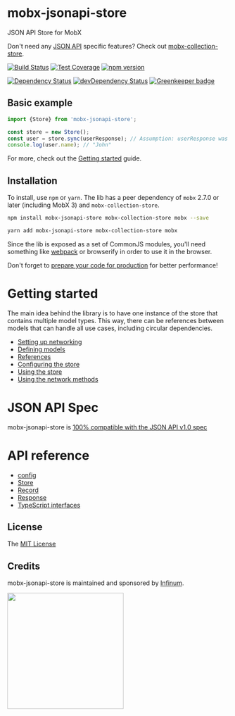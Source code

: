 # mobx-jsonapi-store

JSON API Store for MobX

Don't need any [JSON API](http://jsonapi.org/) specific features? Check out [mobx-collection-store](https://github.com/infinum/mobx-collection-store).

[![Build Status](https://travis-ci.org/infinum/mobx-jsonapi-store.svg?branch=master)](https://travis-ci.org/infinum/mobx-jsonapi-store)
[![Test Coverage](https://codeclimate.com/github/infinum/mobx-jsonapi-store/badges/coverage.svg)](https://codeclimate.com/github/infinum/mobx-jsonapi-store/coverage)
[![npm version](https://badge.fury.io/js/mobx-jsonapi-store.svg)](https://badge.fury.io/js/mobx-jsonapi-store)

[![Dependency Status](https://david-dm.org/infinum/mobx-jsonapi-store.svg)](https://david-dm.org/infinum/mobx-jsonapi-store)
[![devDependency Status](https://david-dm.org/infinum/mobx-jsonapi-store/dev-status.svg)](https://david-dm.org/infinum/mobx-jsonapi-store#info=devDependencies)
[![Greenkeeper badge](https://badges.greenkeeper.io/infinum/mobx-jsonapi-store.svg)](https://greenkeeper.io/)

## Basic example

```javascript
import {Store} from 'mobx-jsonapi-store';

const store = new Store();
const user = store.sync(userResponse); // Assumption: userResponse was received from some API call and it's a valid JSON API response
console.log(user.name); // "John"
```

For more, check out the [Getting started](https://github.com/infinum/mobx-jsonapi-store/wiki/Getting-started) guide.

## Installation

To install, use `npm` or `yarn`. The lib has a peer dependency of `mobx` 2.7.0 or later (including MobX 3) and `mobx-collection-store`.

```bash
npm install mobx-jsonapi-store mobx-collection-store mobx --save
```

```bash
yarn add mobx-jsonapi-store mobx-collection-store mobx
```

Since the lib is exposed as a set of CommonJS modules, you'll need something like [webpack](https://webpack.js.org/) or browserify in order to use it in the browser.

Don't forget to [prepare your code for production](https://webpack.js.org/guides/production/) for better performance!

# Getting started
The main idea behind the library is to have one instance of the store that contains multiple model types. This way, there can be references between models that can handle all use cases, including circular dependencies.

* [Setting up networking](https://github.com/infinum/mobx-jsonapi-store/wiki/Networking)
* [Defining models](https://github.com/infinum/mobx-jsonapi-store/wiki/Defining-models)
* [References](https://github.com/infinum/mobx-jsonapi-store/wiki/References)
* [Configuring the store](https://github.com/infinum/mobx-jsonapi-store/wiki/Configuring-the-store)
* [Using the store](https://github.com/infinum/mobx-jsonapi-store/wiki/Using-the-store)
* [Using the network methods](https://github.com/infinum/mobx-jsonapi-store/wiki/Using-the-network)

# JSON API Spec
mobx-jsonapi-store is [100% compatible with the JSON API v1.0 spec](https://github.com/infinum/mobx-jsonapi-store/wiki/JSON-API-Spec)

# API reference

* [config](https://github.com/infinum/mobx-jsonapi-store/wiki/config)
* [Store](https://github.com/infinum/mobx-jsonapi-store/wiki/Store)
* [Record](https://github.com/infinum/mobx-jsonapi-store/wiki/Record)
* [Response](https://github.com/infinum/mobx-jsonapi-store/wiki/Response)
* [TypeScript interfaces](https://github.com/infinum/mobx-jsonapi-store/wiki/Interfaces)

## License

The [MIT License](LICENSE)

## Credits

mobx-jsonapi-store is maintained and sponsored by
[Infinum](http://www.infinum.co).

<img src="https://infinum.co/infinum.png" width="264">
